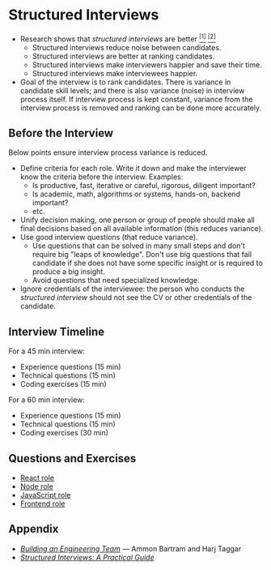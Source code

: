 # Structured Interviews

- Research shows that *structured interviews* are better [<sup>[1]</sup>](https://www.youtube.com/watch?v=AZidfpz9KfY) [<sup>[2]</sup>](https://rework.withgoogle.com/guides/hiring-use-structured-interviewing/steps/read-googles-internal-research/)
  - Structured interviews reduce noise between candidates.
  - Structured interviews are better at ranking candidates.
  - Structured interviews make interviewers happier and save their time.
  - Structured interviews make interviewees happier.
- Goal of the interview is to rank candidates. There is variance in candidate skill levels; and
  there is also variance (noise) in interview process itself. If interview process
  is kept constant, variance from the interview process is removed and ranking can be done
  more accurately.


## Before the Interview

Below points ensure interview process variance is reduced.

- Define criteria for each role. Write it down and make the interviewer know the
  criteria before the interview. Examples:
  - Is productive, fast, iterative or careful, rigorous, diligent important?
  - Is academic, math, algorithms or systems, hands-on, backend important?
  - etc.
- Unify decision making, one person or group of people should make all final
  decisions based on all available information (this reduces variance).
- Use good interview questions (that reduce variance).
  - Use questions that can be solved in many small steps and don't require big
    "leaps of knowledge". Don't use big questions that fail candidate if she does
    not have some specific insight or is required to produce a big insight.
  - Avoid questions that need specialized knowledge.
- Ignore credentials of the interviewee: the person who conducts the *structured
  interview* should not see the CV or other credentials of the candidate.


## Interview Timeline

For a 45 min interview:

- Experience questions (15 min)
- Technical questions (15 min)
- Coding exercises (15 min)

For a 60 min interview:

- Experience questions (15 min)
- Technical questions (15 min)
- Coding exercises (30 min)


## Questions and Exercises

- [React role](./roles/React/README.md)
- [Node role](./roles/Node/README.md)
- [JavaScript role](./roles/JavaScript/README.md)
- [Frontend role](./roles/Frontend/README.md)


## Appendix

- [*Building an Engineering Team*](https://www.youtube.com/watch?v=AZidfpz9KfY) &mdash; Ammon Bartram and Harj Taggar
- [*Structured Interviews: A Practical Guide*](https://apps.opm.gov/ADT/ContentFiles/SIGuide09.08.08.pdf)
